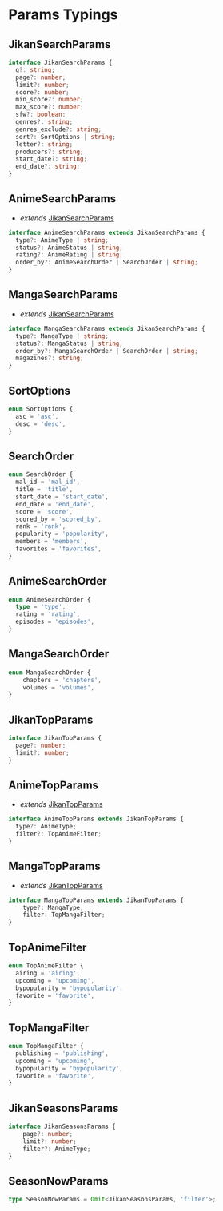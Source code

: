 # Params Typings

## JikanSearchParams

```ts
interface JikanSearchParams {
  q?: string;
  page?: number;
  limit?: number;
  score?: number;
  min_score?: number;
  max_score?: number;
  sfw?: boolean;
  genres?: string;
  genres_exclude?: string;
  sort?: SortOptions | string;
  letter?: string;
  producers?: string;
  start_date?: string;
  end_date?: string;
}
```

## AnimeSearchParams

- *extends* <a href="#jikansearchparams">JikanSearchParams</a>

```ts
interface AnimeSearchParams extends JikanSearchParams {
  type?: AnimeType | string;
  status?: AnimeStatus | string;
  rating?: AnimeRating | string;
  order_by?: AnimeSearchOrder | SearchOrder | string;
}
```

## MangaSearchParams

- *extends* <a href="#jikansearchparams">JikanSearchParams</a>

```ts
interface MangaSearchParams extends JikanSearchParams {
  type?: MangaType | string;
  status?: MangaStatus | string;
  order_by?: MangaSearchOrder | SearchOrder | string;
  magazines?: string;
}
```

## SortOptions

```ts
enum SortOptions {
  asc = 'asc',
  desc = 'desc',
}
```

## SearchOrder

```ts
enum SearchOrder {
  mal_id = 'mal_id',
  title = 'title',
  start_date = 'start_date',
  end_date = 'end_date',
  score = 'score',
  scored_by = 'scored_by',
  rank = 'rank',
  popularity = 'popularity',
  members = 'members',
  favorites = 'favorites',
}
```

## AnimeSearchOrder

```ts
enum AnimeSearchOrder {
  type = 'type',
  rating = 'rating',
  episodes = 'episodes',
}
```

## MangaSearchOrder

```ts
enum MangaSearchOrder {
    chapters = 'chapters',
    volumes = 'volumes',
}
```

## JikanTopParams

```ts
interface JikanTopParams {
  page?: number;
  limit?: number;
}
```

## AnimeTopParams

- *extends* <a href="#jikantopparams">JikanTopParams</a>

```ts
interface AnimeTopParams extends JikanTopParams {
  type?: AnimeType;
  filter?: TopAnimeFilter;
}
```

## MangaTopParams

- *extends* <a href="#jikantopparams">JikanTopParams</a>

```ts
interface MangaTopParams extends JikanTopParams {
    type?: MangaType;
    filter: TopMangaFilter;
}
```

## TopAnimeFilter

```ts
enum TopAnimeFilter {
  airing = 'airing',
  upcoming = 'upcoming',
  bypopularity = 'bypopularity',
  favorite = 'favorite',
}
```

## TopMangaFilter

```ts
enum TopMangaFilter {
  publishing = 'publishing',
  upcoming = 'upcoming',
  bypopularity = 'bypopularity',
  favorite = 'favorite',
}
```

## JikanSeasonsParams

```ts
interface JikanSeasonsParams {
    page?: number;
    limit?: number;
    filter?: AnimeType;
}
```

## SeasonNowParams

```ts
type SeasonNowParams = Omit<JikanSeasonsParams, 'filter'>;
```
